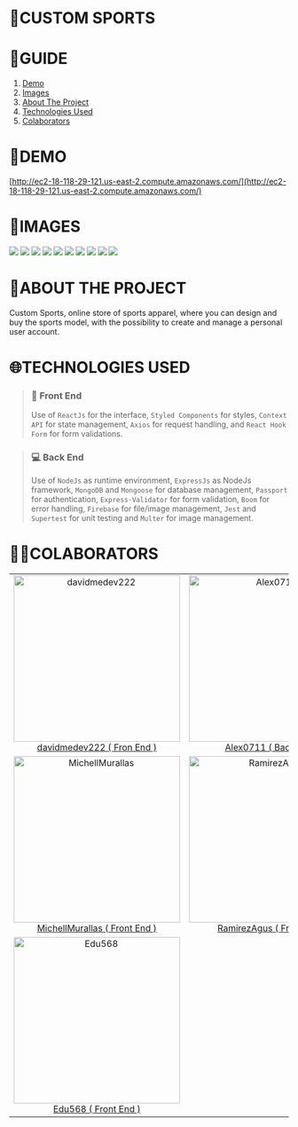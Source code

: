 # **📂CUSTOM SPORTS**

# **📑GUIDE**

<ol>
     <li><a href="#demo">Demo</a></li>
     <li><a href="#images">Images</a></li>
     <li><a href="#about-the-project">About The Project</a></li>
     <li><a href="#technologies-used">Technologies Used</a></li>
     <li><a href="#colaborators">Colaborators</a></li>
</ol>

# **🚀DEMO**

[http://ec2-18-118-29-121.us-east-2.compute.amazonaws.com/](http://ec2-18-118-29-121.us-east-2.compute.amazonaws.com/)

# **📸IMAGES**

![](https://res.cloudinary.com/dos3i5jqy/image/upload/v1677759546/custom-sports/customsports1_hqnrft.jpg)
![](https://res.cloudinary.com/dos3i5jqy/image/upload/v1677756437/custom-sports/customsports2_c2u5yk.jpg)
![](https://res.cloudinary.com/dos3i5jqy/image/upload/v1677756436/custom-sports/customsports3_vrdpde.jpg)
![](https://res.cloudinary.com/dos3i5jqy/image/upload/v1677756437/custom-sports/customsports4_iyegjw.jpg)
![](https://res.cloudinary.com/dos3i5jqy/image/upload/v1677756437/custom-sports/customports5_wdpqsr.jpg)
![](https://res.cloudinary.com/dos3i5jqy/image/upload/v1677756437/custom-sports/customsports6_gmby9q.jpg)
![](https://res.cloudinary.com/dos3i5jqy/image/upload/v1677756436/custom-sports/customports7_k5pwzz.jpg)
![](https://res.cloudinary.com/dos3i5jqy/image/upload/v1677756437/custom-sports/customsports8_sruxda.jpg)
![](https://res.cloudinary.com/dos3i5jqy/image/upload/v1677756437/custom-sports/customsports9_qpwjos.jpg)
![](https://res.cloudinary.com/dos3i5jqy/image/upload/v1677756437/custom-sports/customsports10_ymhev1.jpg)

# **💬ABOUT THE PROJECT**

Custom Sports, online store of sports apparel, where you can design and buy the sports model, with the possibility to create and manage a personal user account.

# **🌐TECHNOLOGIES USED**

> ### **💅 Front End**
>
> Use of `ReactJs` for the interface, `Styled Components` for styles, `Context API` for state management, `Axios` for request handling, and `React Hook Form` for form validations.

> ### **💻 Back End**
>
> Use of `NodeJs` as runtime environment, `ExpressJs` as NodeJs framework, `MongoDB` and `Mongoose` for database management, `Passport` for authentication, `Express-Validator` for form validation, `Boom` for error handling, `Firebase` for file/image management, `Jest` and `Supertest` for unit testing and `Multer` for image management.

# **👨‍💻COLABORATORS**

<table>
  <tr>
    <td align="center">
      <a href="https://github.com/davidmedev222" >
          <img width="300" src="https://res.cloudinary.com/dos3i5jqy/image/upload/v1676918409/me/davidprofile_bfcmde.png" alt="davidmedev222" />
          davidmedev222 ( Fron End )
     </a>
    </td>
    <td align="center">
      <a href="https://github.com/Alex0711"  >
          <img width="300" src="https://unavatar.io/github/Alex0711" alt="Alex0711" />
          Alex0711 ( Back End )
     </a>
    </td>
    <td align="center">
      <a href="https://github.com/jaredmejia24"  >
          <img width="300" src="https://unavatar.io/github/jaredmejia24" alt="jaredmejia24" />
          jaredmejia24 ( Back End )
     </a>
    </td>
    <td align="center">
      <a href="https://github.com/proofu"  >
          <img width="300" src="https://unavatar.io/github/proofu" alt="proofu" />
          proofu ( Back End )
     </a>
    </td>
    <td align="center">
      <a href="https://github.com/pgianferro"  >
          <img width="300" src="https://unavatar.io/github/pgianferro" alt="pgianferro" />
          pgianferro ( Back End )
     </a>
    </td>
  </tr>
  <tr>
    <td align="center">
      <a href="https://github.com/MichellMurallas"  >
          <img width="300" src="https://unavatar.io/github/MichellMurallas" alt="MichellMurallas" />
          MichellMurallas ( Front End )
      </a>
    </td>
    <td align="center">
      <a href="https://github.com/RamirezAgus"  >
          <img width="300" src="https://unavatar.io/github/RamirezAgus" alt="RamirezAgus" />
          RamirezAgus ( Front End )
     </a>
    </td>
    <td align="center">
      <a href="https://github.com/CariBosio"  >
          <img width="300" src="https://unavatar.io/github/CariBosio" alt="CariBosio" />
          CariBosio ( Front End )
     </a>
    </td>
    <td align="center">
      <a href="https://github.com/fabianeromano"  >
          <img width="300" src="https://unavatar.io/github/fabianeromano" alt="fabianeromano" />
          fabianeromano ( Front End )
     </a>
    </td>
    <td align="center">
      <a href="https://github.com/SergioCalbino"  >
          <img width="300" src="https://unavatar.io/github/SergioCalbino" alt="SergioCalbino" />
          SergioCalbino ( Back End )
     </a>
    </td>
  </tr>
  <tr>
    <td align="center">
      <a href="https://github.com/Edu568"  >
          <img width="300" src="https://unavatar.io/github/Edu568"
          alt="Edu568" />
          Edu568 ( Front End )
     </a>
    </td>
  </tr>
</table>
